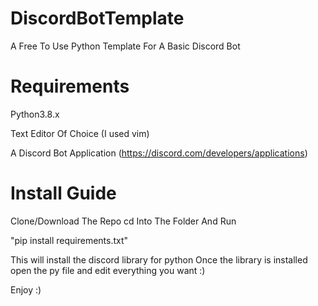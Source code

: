 # DiscordBotTemplate
A Free To Use Python Template For A Basic Discord Bot

# Requirements
Python3.8.x


Text Editor Of Choice (I used vim)


A Discord Bot Application (https://discord.com/developers/applications)

# Install Guide
Clone/Download The Repo
cd Into The Folder And Run 
 
 
 "pip install requirements.txt"


This will install the discord library for python
Once the library is installed open the py file and edit everything you want :)

Enjoy :)

